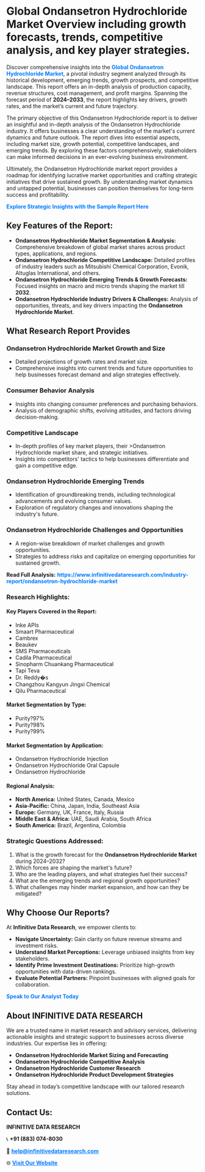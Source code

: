 <h1>Global Ondansetron Hydrochloride Market Overview including growth forecasts, trends, competitive analysis, and key player strategies.</h1>
<p>
Discover comprehensive insights into the 
<a href="https://www.infinitivedataresearch.com/industry-report/ondansetron-hydrochloride-market" rel="dofollow" style="color: #007BFF; text-decoration: none;"><strong>Global Ondansetron Hydrochloride Market</strong></a>, a pivotal industry segment analyzed through its historical development, emerging trends, growth prospects, and competitive landscape. This report offers an in-depth analysis of production capacity, revenue structures, cost management, and profit margins. Spanning the forecast period of <strong>2024–2033</strong>, the report highlights key drivers, growth rates, and the market’s current and future trajectory.
</p>
<p>
The primary objective of this Ondansetron Hydrochloride report is to deliver an insightful and in-depth analysis of the Ondansetron Hydrochloride industry. It offers businesses a clear understanding of the market's current dynamics and future outlook. The report dives into essential aspects, including market size, growth potential, competitive landscapes, and emerging trends. By exploring these factors comprehensively, stakeholders can make informed decisions in an ever-evolving business environment.
</p>
<p>
Ultimately, the Ondansetron Hydrochloride market report provides a roadmap for identifying lucrative market opportunities and crafting strategic initiatives that drive sustained growth. By understanding market dynamics and untapped potential, businesses can position themselves for long-term success and profitability.
</p>
<p>
<a href="https://www.infinitivedataresearch.com/request-sample/reportId=103581" style="color: #007BFF; text-decoration: none;"><strong>Explore Strategic Insights with the Sample Report Here</strong></a>
</p>

<h2>Key Features of the Report:</h2>
<ul>
<li><strong>Ondansetron Hydrochloride Market Segmentation & Analysis:</strong> Comprehensive breakdown of global market shares across product types, applications, and regions.</li>
<li><strong>Ondansetron Hydrochloride Competitive Landscape:</strong> Detailed profiles of industry leaders such as Mitsubishi Chemical Corporation, Evonik, Altuglas International, and others.</li>
<li><strong>Ondansetron Hydrochloride Emerging Trends & Growth Forecasts:</strong> Focused insights on macro and micro trends shaping the market till <strong>2032</strong>.</li>
<li><strong>Ondansetron Hydrochloride Industry Drivers & Challenges:</strong> Analysis of opportunities, threats, and key drivers impacting the <strong>Ondansetron Hydrochloride Market</strong>.</li>
</ul>

<h2>What Research Report Provides</h2>
<h3>Ondansetron Hydrochloride Market Growth and Size</h3>
<ul>
<li>Detailed projections of growth rates and market size.</li>
<li>Comprehensive insights into current trends and future opportunities to help businesses forecast demand and align strategies effectively.</li>
</ul>

<h3>Consumer Behavior Analysis</h3>
<ul>
<li>Insights into changing consumer preferences and purchasing behaviors.</li>
<li>Analysis of demographic shifts, evolving attitudes, and factors driving decision-making.</li>
</ul>

<h3>Competitive Landscape</h3>
<ul>
<li>In-depth profiles of key market players, their >Ondansetron Hydrochloride market share, and strategic initiatives.</li>
<li>Insights into competitors' tactics to help businesses differentiate and gain a competitive edge.</li>
</ul>

<h3>Ondansetron Hydrochloride Emerging Trends</h3>
<ul>
<li>Identification of groundbreaking trends, including technological advancements and evolving consumer values.</li>
<li>Exploration of regulatory changes and innovations shaping the industry's future.</li>
</ul>

<h3>Ondansetron Hydrochloride Challenges and Opportunities</h3>
<ul>
<li>A region-wise breakdown of market challenges and growth opportunities.</li>
<li>Strategies to address risks and capitalize on emerging opportunities for sustained growth.</li>
</ul>
<p><strong>Read Full Analysis:</strong> <a href="https://www.infinitivedataresearch.com/industry-report/ondansetron-hydrochloride-market" rel="dofollow" style="color: #007BFF; text-decoration: none;"><strong>https://www.infinitivedataresearch.com/industry-report/ondansetron-hydrochloride-market</strong></a></p>
<h3>Research Highlights:</h3>
<h4>Key Players Covered in the Report:</h4>
<ul><li>Inke APIs</li><li>Smaart Pharmaceutical</li><li>Cambrex</li><li>Beaukev</li><li>SMS Pharmaceuticals</li><li>Cadila Pharmaceutical</li><li>Sinopharm Chuankang Pharmaceutical</li><li>Tapi Teva</li><li>Dr. Reddy�s</li><li>Changzhou Kangyun Jingxi Chemical</li><li>Qilu Pharmaceutical</li></ul>
<h4>Market Segmentation by Type:</h4>
<ul><li>Purity?97%</li><li>Purity?98%</li><li>Purity?99%</li></ul>
<h4>Market Segmentation by Application:</h4>
<ul><li>Ondansetron Hydrochloride Injection</li><li>Ondansetron Hydrochloride Oral Capsule</li><li>Ondansetron Hydrochloride</li></ul>

<h4>Regional Analysis:</h4>
<ul>
<li><strong>North America:</strong> United States, Canada, Mexico</li>
<li><strong>Asia-Pacific:</strong> China, Japan, India, Southeast Asia</li>
<li><strong>Europe:</strong> Germany, UK, France, Italy, Russia</li>
<li><strong>Middle East & Africa:</strong> UAE, Saudi Arabia, South Africa</li>
<li><strong>South America:</strong> Brazil, Argentina, Colombia</li>
</ul>

<h3>Strategic Questions Addressed:</h3>
<ol>
<li>What is the growth forecast for the <strong>Ondansetron Hydrochloride Market</strong> during 2024–2032?</li>
<li>Which forces are shaping the market's future?</li>
<li>Who are the leading players, and what strategies fuel their success?</li>
<li>What are the emerging trends and regional growth opportunities?</li>
<li>What challenges may hinder market expansion, and how can they be mitigated?</li>
</ol>

<h2>Why Choose Our Reports?</h2>
<p>At <strong>Infinitive Data Research</strong>, we empower clients to:</p>
<ul>
<li><strong>Navigate Uncertainty:</strong> Gain clarity on future revenue streams and investment risks.</li>
<li><strong>Understand Market Perceptions:</strong> Leverage unbiased insights from key stakeholders.</li>
<li><strong>Identify Prime Investment Destinations:</strong> Prioritize high-growth opportunities with data-driven rankings.</li>
<li><strong>Evaluate Potential Partners:</strong> Pinpoint businesses with aligned goals for collaboration.</li>
</ul>
<p><a href="https://www.infinitivedataresearch.com/industry-report/ondansetron-hydrochloride-market" rel="dofollow" style="color: #007BFF; text-decoration: none;"><strong>Speak to Our Analyst Today</strong></a></p>

<h2>About INFINITIVE DATA RESEARCH</h2>
<p>We are a trusted name in market research and advisory services, delivering actionable insights and strategic support to businesses across diverse industries. Our expertise lies in offering:</p>
<ul>
<li><strong>Ondansetron Hydrochloride Market Sizing and Forecasting</strong></li>
<li><strong>Ondansetron Hydrochloride Competitive Analysis</strong></li>
<li><strong>Ondansetron Hydrochloride Customer Research</strong></li>
<li><strong>Ondansetron Hydrochloride Product Development Strategies</strong></li>
</ul>
<p>Stay ahead in today’s competitive landscape with our tailored research solutions.</p>

<h2>Contact Us:</h2>
<p><strong>INFINITIVE DATA RESEARCH</strong></p>
<p>📞 <strong>+91 (883) 074-8030</strong></p>
<p>📧 <strong><a href="mailto:help@infinitivedataresearch.com" style="color: #007BFF;">help@infinitivedataresearch.com</a></strong></p>
<p>🌐 <strong><a href="https://www.infinitivedataresearch.com" rel="dofollow" style="color: #007BFF;">Visit Our Website</a></strong></p>